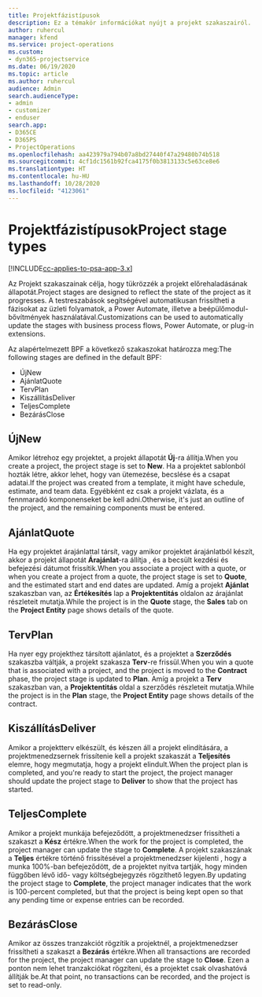 ```yaml
---
title: Projektfázistípusok
description: Ez a témakör információkat nyújt a projekt szakaszairól.
author: ruhercul
manager: kfend
ms.service: project-operations
ms.custom:
- dyn365-projectservice
ms.date: 06/19/2020
ms.topic: article
ms.author: ruhercul
audience: Admin
search.audienceType:
- admin
- customizer
- enduser
search.app:
- D365CE
- D365PS
- ProjectOperations
ms.openlocfilehash: aa423979a794b07a8bd27440f47a29480b74b518
ms.sourcegitcommit: 4cf1dc1561b92fca4175f0b3813133c5e63ce8e6
ms.translationtype: HT
ms.contentlocale: hu-HU
ms.lasthandoff: 10/28/2020
ms.locfileid: "4123061"
---
```

# <a name="project-stage-types"></a><span data-ttu-id="d7853-103">Projektfázistípusok</span><span class="sxs-lookup"><span data-stu-id="d7853-103">Project stage types</span></span> 

[!INCLUDE[cc-applies-to-psa-app-3.x](../includes/cc-applies-to-psa-app-3x.md)]

<span data-ttu-id="d7853-104">Az Projekt szakaszainak célja, hogy tükrözzék a projekt előrehaladásának állapotát.</span><span class="sxs-lookup"><span data-stu-id="d7853-104">Project stages are designed to reflect the state of the project as it progresses.</span></span> <span data-ttu-id="d7853-105">A testreszabások segítségével automatikusan frissítheti a fázisokat az üzleti folyamatok, a Power Automate, illetve a beépülőmodul-bővítmények használatával.</span><span class="sxs-lookup"><span data-stu-id="d7853-105">Customizations can be used to automatically update the stages with business process flows, Power Automate, or plug-in extensions.</span></span>

<span data-ttu-id="d7853-106">Az alapértelmezett BPF a következő szakaszokat határozza meg:</span><span class="sxs-lookup"><span data-stu-id="d7853-106">The following stages are defined in the default BPF:</span></span>

- <span data-ttu-id="d7853-107">Új</span><span class="sxs-lookup"><span data-stu-id="d7853-107">New</span></span>
- <span data-ttu-id="d7853-108">Ajánlat</span><span class="sxs-lookup"><span data-stu-id="d7853-108">Quote</span></span>
- <span data-ttu-id="d7853-109">Terv</span><span class="sxs-lookup"><span data-stu-id="d7853-109">Plan</span></span>
- <span data-ttu-id="d7853-110">Kiszállítás</span><span class="sxs-lookup"><span data-stu-id="d7853-110">Deliver</span></span>
- <span data-ttu-id="d7853-111">Teljes</span><span class="sxs-lookup"><span data-stu-id="d7853-111">Complete</span></span>
- <span data-ttu-id="d7853-112">Bezárás</span><span class="sxs-lookup"><span data-stu-id="d7853-112">Close</span></span> 

## <a name="new"></a><span data-ttu-id="d7853-113">Új</span><span class="sxs-lookup"><span data-stu-id="d7853-113">New</span></span>

<span data-ttu-id="d7853-114">Amikor létrehoz egy projektet, a projekt állapotát **Új**-ra állítja.</span><span class="sxs-lookup"><span data-stu-id="d7853-114">When you create a project, the project stage is set to **New**.</span></span> <span data-ttu-id="d7853-115">Ha a projektet sablonból hozták létre, akkor lehet, hogy van ütemezése, becslése és a csapat adatai.</span><span class="sxs-lookup"><span data-stu-id="d7853-115">If the project was created from a template, it might have schedule, estimate, and team data.</span></span> <span data-ttu-id="d7853-116">Egyébként ez csak a projekt vázlata, és a fennmaradó komponenseket be kell adni.</span><span class="sxs-lookup"><span data-stu-id="d7853-116">Otherwise, it's just an outline of the project, and the remaining components must be entered.</span></span>

## <a name="quote"></a><span data-ttu-id="d7853-117">Ajánlat</span><span class="sxs-lookup"><span data-stu-id="d7853-117">Quote</span></span>

<span data-ttu-id="d7853-118">Ha egy projektet árajánlattal társít, vagy amikor projektet árajánlatból készít, akkor a projekt állapotát **Árajánlat**-ra állítja , és a becsült kezdési és befejezési dátumot frissítik.</span><span class="sxs-lookup"><span data-stu-id="d7853-118">When you associate a project with a quote, or when you create a project from a quote, the project stage is set to **Quote**, and the estimated start and end dates are updated.</span></span> <span data-ttu-id="d7853-119">Amíg a projekt **Ajánlat** szakaszban van, az **Értékesítés** lap a **Projektentitás** oldalon az árajánlat részleteit mutatja.</span><span class="sxs-lookup"><span data-stu-id="d7853-119">While the project is in the **Quote** stage, the **Sales** tab on the **Project Entity** page shows details of the quote.</span></span>

## <a name="plan"></a><span data-ttu-id="d7853-120">Terv</span><span class="sxs-lookup"><span data-stu-id="d7853-120">Plan</span></span>

<span data-ttu-id="d7853-121">Ha nyer egy projekthez társított ajánlatot, és a projektet a **Szerződés** szakaszba váltják, a projekt szakasza **Terv**-re frissül.</span><span class="sxs-lookup"><span data-stu-id="d7853-121">When you win a quote that is associated with a project, and the project is moved to the **Contract** phase, the project stage is updated to **Plan**.</span></span> <span data-ttu-id="d7853-122">Amíg a projekt a **Terv** szakaszban van, a **Projektentitás** oldal a szerződés részleteit mutatja.</span><span class="sxs-lookup"><span data-stu-id="d7853-122">While the project is in the **Plan** stage, the **Project Entity** page shows details of the contract.</span></span>

## <a name="deliver"></a><span data-ttu-id="d7853-123">Kiszállítás</span><span class="sxs-lookup"><span data-stu-id="d7853-123">Deliver</span></span>

<span data-ttu-id="d7853-124">Amikor a projektterv elkészült, és készen áll a projekt elindítására, a projektmenedzsernek frissítenie kell a projekt szakaszát a **Teljesítés** elemre, hogy megmutatja, hogy a projekt elindult.</span><span class="sxs-lookup"><span data-stu-id="d7853-124">When the project plan is completed, and you're ready to start the project, the project manager should update the project stage to **Deliver** to show that the project has started.</span></span>

## <a name="complete"></a><span data-ttu-id="d7853-125">Teljes</span><span class="sxs-lookup"><span data-stu-id="d7853-125">Complete</span></span> 

<span data-ttu-id="d7853-126">Amikor a projekt munkája befejeződött, a projektmenedzser frissítheti a szakaszt a **Kész** értékre.</span><span class="sxs-lookup"><span data-stu-id="d7853-126">When the work for the project is completed, the project manager can update the stage to **Complete**.</span></span> <span data-ttu-id="d7853-127">A projekt szakaszának a **Teljes** értékre történő frissítésével a projektmenedzser kijelenti , hogy a munka 100%-ban befejeződött, de a projektet nyitva tartják, hogy minden függőben lévő idő- vagy költségbejegyzés rögzíthető legyen.</span><span class="sxs-lookup"><span data-stu-id="d7853-127">By updating the project stage to **Complete**, the project manager indicates that the work is 100-percent completed, but that the project is being kept open so that any pending time or expense entries can be recorded.</span></span>

## <a name="close"></a><span data-ttu-id="d7853-128">Bezárás</span><span class="sxs-lookup"><span data-stu-id="d7853-128">Close</span></span>

<span data-ttu-id="d7853-129">Amikor az összes tranzakciót rögzítik a projektnél, a projektmenedzser frissítheti a szakaszt a **Bezárás** értékre.</span><span class="sxs-lookup"><span data-stu-id="d7853-129">When all transactions are recorded for the project, the project manager can update the stage to **Close**.</span></span> <span data-ttu-id="d7853-130">Ezen a ponton nem lehet tranzakciókat rögzíteni, és a projektet csak olvashatóvá állítják be.</span><span class="sxs-lookup"><span data-stu-id="d7853-130">At that point, no transactions can be recorded, and the project is set to read-only.</span></span>
